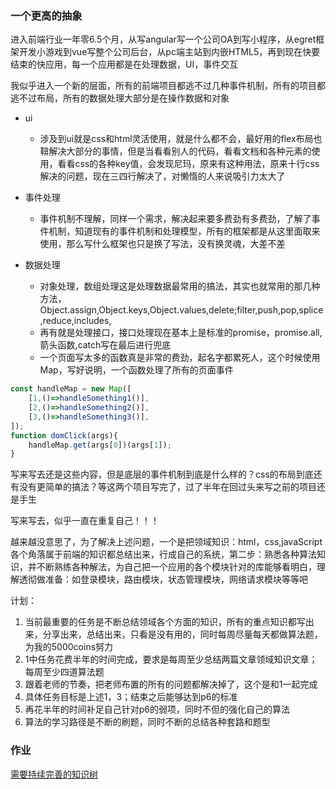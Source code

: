 ### 一个更高的抽象
进入前端行业一年零6.5个月，从写angular写一个公司OA到写小程序，从egret框架开发小游戏到vue写整个公司后台，从pc端主站到内嵌HTML5，再到现在快要结束的快应用，每一个应用都是在处理数据，UI，事件交互


我似乎进入一个新的层面，所有的前端项目都逃不过几种事件机制，所有的项目都逃不过布局，所有的数据处理大部分是在操作数据和对象


- ui
  * 涉及到ui就是css和html灵活使用，就是什么都不会，最好用的flex布局也鞥解决大部分的事情，但是当看看别人的代码，看看文档和各种元素的使用，看看css的各种key值，会发现尼玛，原来有这种用法，原来十行css解决的问题，现在三四行解决了，对懒惰的人来说吸引力太大了

- 事件处理
  * 事件机制不理解，同样一个需求，解决起来要多费劲有多费劲，了解了事件机制，知道现有的事件机制和处理模型，所有的框架都是从这里面取来使用，那么写什么框架也只是换了写法，没有换灵魂，大差不差
- 数据处理
  * 对象处理，数组处理这是处理数据最常用的搞法，其实也就常用的那几种方法，Object.assign,Object.keys,Object.values,delete;filter,push,pop,splice,reduce,includes,
  * 再有就是处理接口，接口处理现在基本上是标准的promise，promise.all,箭头函数,catch写在最后进行兜底
  * 一个页面写太多的函数真是非常的费劲，起名字都累死人，这个时候使用Map，写好说明，一个函数处理了所有的页面事件
```js
const handleMap = new Map([
    [1,()=>handleSomething1()],
    [2,()=>handleSomething2()],
    [3,()=>handleSomething3()],
]);
function domClick(args){
    handleMap.get(args[0])(args[1]);
}

```
写来写去还是这些内容，但是底层的事件机制到底是什么样的？css的布局到底还有没有更简单的搞法？等这两个项目写完了，过了半年在回过头来写之前的项目还是手生

写来写去，似乎一直在重复自己！！！

越来越没意思了，为了解决上述问题，一个是把领域知识：html，css,javaScript各个角落属于前端的知识都总结出来，行成自己的系统，第二步：熟悉各种算法知识，并不断熟练各种解法，为自己把一个应用的各个模块针对的库能够看明白，理解透彻做准备：如登录模块，路由模块，状态管理模块，网络请求模块等等吧

计划：
1. 当前最重要的任务是不断总结领域各个方面的知识，所有的重点知识都写出来，分享出来，总结出来，只看是没有用的，同时每周尽量每天都做算法题，为我的5000coins努力
2. 1中任务花费半年的时间完成，要求是每周至少总结两篇文章领域知识文章；每周至少四道算法题
3. 跟着老师的节奏，把老师布置的所有的问题都解决掉了，这个是和1一起完成
4. 具体任务目标是上述1，3；结束之后能够达到p6的标准
5. 再花半年的时间补足自己针对p6的弱项，同时不但的强化自己的算法
6. 算法的学习路径是不断的刷题，同时不断的总结各种套路和题型



### 作业
  [需要持续完善的知识树](https://www.jianguoyun.com/d/home#/sandbox/1098b4f/4ec2e60a12fea7f/%2F/)